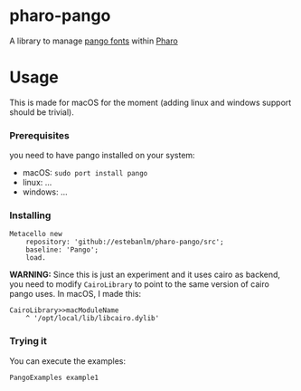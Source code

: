 # pharo-pango
A library to manage [pango fonts](http://www.pango.org) within [Pharo](http://pharo.org)

# Usage
This is made for macOS for the moment (adding linux and windows support should be trivial).  

### Prerequisites 
you need to have pango installed on your system: 

- macOS: `sudo port install pango`
- linux: ...
- windows: ...

### Installing
```Smalltalk
Metacello new 
	repository: 'github://estebanlm/pharo-pango/src';
	baseline: 'Pango';
	load.
```
**WARNING:** Since this is just an experiment and it uses cairo as backend, you need to modify `CairoLibrary` to point to the same version of cairo pango uses. In macOS, I made this: 

```Smalltalk 
CairoLibrary>>macModuleName
	^ '/opt/local/lib/libcairo.dylib'
```

### Trying it
You can execute the examples:

```Smalltalk
PangoExamples example1
```
